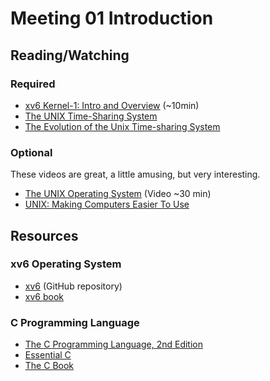 # Meeting 01 Introduction

## Reading/Watching

### Required

- [xv6 Kernel-1: Intro and Overview](https://youtu.be/fWUJKH0RNFE) (~10min)
- [The UNIX Time-Sharing System](pathname:///honors/reading/ritchie78unix.pdf)
- [The Evolution of the Unix Time-sharing System](pathname:///honors/reading/ritchie84evolution.pdf)

### Optional

These videos are great, a little amusing, but very interesting.

- [The UNIX Operating System](https://youtu.be/tc4ROCJYbm0) (Video ~30 min)
- [UNIX: Making Computers Easier To Use](https://youtu.be/XvDZLjaCJuw)

## Resources

### xv6 Operating System

- [xv6](https://github.com/mit-pdos/xv6-riscv) (GitHub repository)
- [xv6 book](pathname:///honors/reading/book-riscv-rev3.pdf)

### C Programming Language

- [The C Programming Language, 2nd Edition](pathname:///resources/the-c-programming-language.pdf)
- [Essential C](pathname:///resources/essential-c.pdf)
- [The C Book](https://publications.gbdirect.co.uk//c_book)
